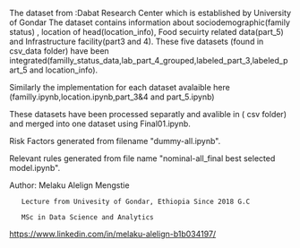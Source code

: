 
The dataset from :Dabat Research Center which is established by University of Gondar 
The dataset contains information about sociodemographic(family status) , location of head(location_info), Food secuirty related data(part_5) and Infrastructure facility(part3 and 4).
These five datasets (found in csv_data folder) have been integrated(familly_status_data,lab_part_4_grouped,labeled_part_3,labeled_part_5 and location_info).

Similarly the implementation for each dataset avalaible here (familly.ipynb,location.ipynb,part_3&4 and part_5.ipynb)

These datasets have been processed separatly and avalible in ( csv folder) and merged into one dataset using Final01.ipynb.

Risk Factors generated from filename "dummy-all.ipynb".


Relevant rules generated from file name "nominal-all_final best selected model.ipynb".



Author: Melaku Alelign Mengstie

       Lecture from Univesity of Gondar, Ethiopia Since 2018 G.C
       
       MSc in Data Science and Analytics 

  https://www.linkedin.com/in/melaku-alelign-b1b034197/

